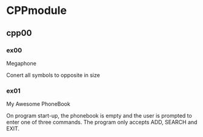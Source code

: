 # CPPmodule

## cpp00
### ex00
Megaphone

Conert all symbols to opposite in size
### ex01
My Awesome PhoneBook

On program start-up, the phonebook is empty and the user is prompted to enter one
of three commands. The program only accepts ADD, SEARCH and EXIT.

